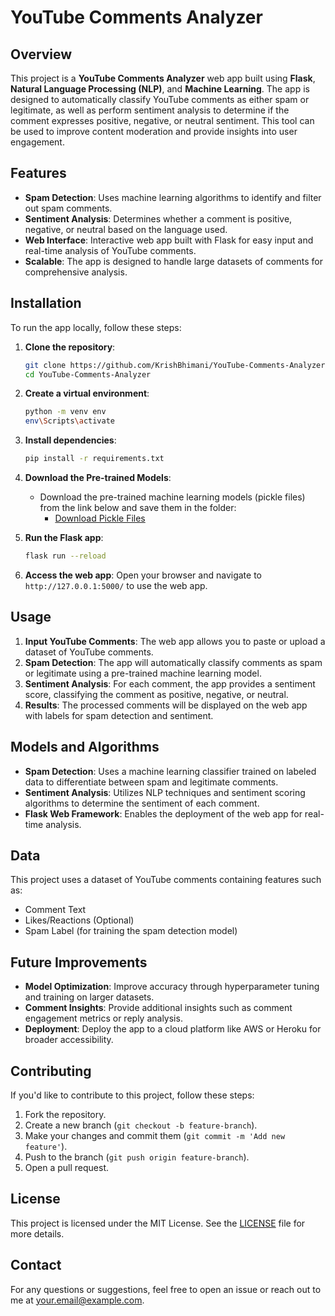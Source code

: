 # YouTube Comments Analyzer

## Overview

This project is a **YouTube Comments Analyzer** web app built using **Flask**, **Natural Language Processing (NLP)**, and **Machine Learning**. The app is designed to automatically classify YouTube comments as either spam or legitimate, as well as perform sentiment analysis to determine if the comment expresses positive, negative, or neutral sentiment. This tool can be used to improve content moderation and provide insights into user engagement.

## Features

- **Spam Detection**: Uses machine learning algorithms to identify and filter out spam comments.
- **Sentiment Analysis**: Determines whether a comment is positive, negative, or neutral based on the language used.
- **Web Interface**: Interactive web app built with Flask for easy input and real-time analysis of YouTube comments.
- **Scalable**: The app is designed to handle large datasets of comments for comprehensive analysis.

## Installation

To run the app locally, follow these steps:

1. **Clone the repository**:
    ```bash
    git clone https://github.com/KrishBhimani/YouTube-Comments-Analyzer.git
    cd YouTube-Comments-Analyzer
    ```

2. **Create a virtual environment**:
    ```bash
    python -m venv env
    env\Scripts\activate
    ```

3. **Install dependencies**:
    ```bash
    pip install -r requirements.txt
    ```

4. **Download the Pre-trained Models**:
    - Download the pre-trained machine learning models (pickle files) from the link below and save them in the folder:
      - [Download Pickle Files]([https://drive.google.com/drive/folders/1Q4jxmyvuJ4bUNJbbK3j3MNX0V2eLQDGx?usp=sharing])

5. **Run the Flask app**:
    ```bash
    flask run --reload
    ```

6. **Access the web app**: Open your browser and navigate to `http://127.0.0.1:5000/` to use the web app.

## Usage

1. **Input YouTube Comments**: The web app allows you to paste or upload a dataset of YouTube comments.
2. **Spam Detection**: The app will automatically classify comments as spam or legitimate using a pre-trained machine learning model.
3. **Sentiment Analysis**: For each comment, the app provides a sentiment score, classifying the comment as positive, negative, or neutral.
4. **Results**: The processed comments will be displayed on the web app with labels for spam detection and sentiment.

## Models and Algorithms

- **Spam Detection**: Uses a machine learning classifier trained on labeled data to differentiate between spam and legitimate comments.
- **Sentiment Analysis**: Utilizes NLP techniques and sentiment scoring algorithms to determine the sentiment of each comment.
- **Flask Web Framework**: Enables the deployment of the web app for real-time analysis.

## Data

This project uses a dataset of YouTube comments containing features such as:
- Comment Text
- Likes/Reactions (Optional)
- Spam Label (for training the spam detection model)

## Future Improvements

- **Model Optimization**: Improve accuracy through hyperparameter tuning and training on larger datasets.
- **Comment Insights**: Provide additional insights such as comment engagement metrics or reply analysis.
- **Deployment**: Deploy the app to a cloud platform like AWS or Heroku for broader accessibility.

## Contributing

If you'd like to contribute to this project, follow these steps:
1. Fork the repository.
2. Create a new branch (`git checkout -b feature-branch`).
3. Make your changes and commit them (`git commit -m 'Add new feature'`).
4. Push to the branch (`git push origin feature-branch`).
5. Open a pull request.

## License

This project is licensed under the MIT License. See the [LICENSE](LICENSE) file for more details.

## Contact

For any questions or suggestions, feel free to open an issue or reach out to me at [your.email@example.com](mailto:erkrishbhimani@gmail.com).

